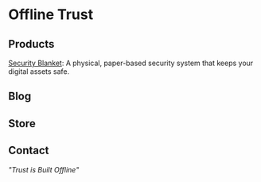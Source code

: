 # Offline Trust

## Products
[Security Blanket](./security-blanket.md): A physical, paper-based security system that keeps your digital assets safe. 

## Blog

## Store

## Contact

*"Trust is Built Offline"*